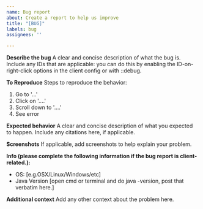 ```yaml
---
name: Bug report
about: Create a report to help us improve
title: "[BUG]"
labels: bug
assignees: ''

---
```


**Describe the bug**
A clear and concise description of what the bug is. Include any IDs that are applicable: you can do this by enabling the ID-on-right-click options in the client config or with ::debug.

**To Reproduce**
Steps to reproduce the behavior:
1. Go to '...'
2. Click on '....'
3. Scroll down to '....'
4. See error

**Expected behavior**
A clear and concise description of what you expected to happen. Include any citations here, if applicable.

**Screenshots**
If applicable, add screenshots to help explain your problem.

**Info (please complete the following information if the bug report is client-related.):**
 - OS: [e.g.OSX/Linux/Windows/etc]
 - Java Version [open cmd or terminal and do java -version, post that verbatim here.]


**Additional context**
Add any other context about the problem here.
